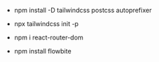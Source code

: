 - npm install -D tailwindcss postcss autoprefixer

- npx tailwindcss init -p

- npm i react-router-dom

- npm install flowbite
